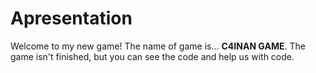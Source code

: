# Apresentation

Welcome to my new game! The name of game is... **C4INAN GAME**. The game 
isn't finished, but you can see the code and help us with code.





